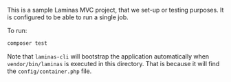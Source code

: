 This is a sample Laminas MVC project, that we set-up or testing purposes. It is configured to be able to run a single
job.

To run:

```sh
composer test
```

Note that `laminas-cli` will bootstrap the application automatically when `vendor/bin/laminas` is executed in this
directory. That is because it will find the `config/container.php` file.
